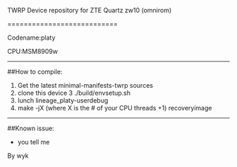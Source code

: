 TWRP Device repository for ZTE Quartz zw10 (omnirom)

===========================

Codename:platy

CPU:MSM8909w

---------------
##How to compile:

1. Get the latest minimal-manifests-twrp sources
2. clone this device 
3 ./build/envsetup.sh
4. lunch lineage_platy-userdebug
5. make -jX (where X is the # of your CPU threads +1) recoveryimage

---------------
##Known issue:

- you tell me

By wyk
